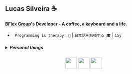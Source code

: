 ## Lucas Silveira ☕
#### [BFlex Group](https://github.com/BFlex-financial)'s Developer - A coffee, a keyboard and a life. 
- ` Programming is therapy! 🙏` | ` 日本語を勉強する 🎓 ` | ` 15y `
<h5>
  <details>
    <summary align="left">Personal things</summary>
    <br>
    <div align="center" align-items="center"> 
      <table>
        <tr>
          <td>
            <center>
              <h2>Most used languages in my public repositories</h2>
              <p>Always remember that this only shows the percentage of language usage, only in my public repositories! Organizations, and private repositories ARE NOT COMPUTED.</p>
              <a href="https://github-readme-stats.vercel.app/api/top-langs/?username=lucasFelixSilveira&layout=pie&theme=dracula&bg_color=000000&border_color=00000000&text_color=ffffff&hide_progress=true&border_radius=0" target="_blank">
                <img height="32px" src="https://img.shields.io/badge/See%20enlarged%20scale-5c0a5c">
              </a>
            </center>
          </td>
          <td>
            <img width="900px" src="https://github-readme-stats.vercel.app/api/top-langs/?username=lucasFelixSilveira&layout=pie&theme=dracula&bg_color=000000&border_color=00000000&text_color=ffffff&hide_progress=true&border_radius=0" alt="Top Langs">
          </td>
        </tr> 
        <tr>
          <td>
            <center>
              <h2>My time coding in each language</h2>
              <p>The time I have spent in each language in total is certainly not exactly this. For example: I migrated from an accountant, and I had to add the hours in the code of my repository, personal-wakatime. And of course, this does not compute my time programming outside of Vscode.</p>
              <a href="https://personal-wakatime.vercel.app/timer?username=lucasFelixSilveira&key=2ebaf108-ed67-4b8a-bf58-e5a2edc09928" target="_blank">
                <img height="32px" src="https://img.shields.io/badge/See%20enlarged%20scale-5c0a5c">
              </a>
            </center>
          </td>
          <td>
            <img width="900px" src="https://personal-wakatime.vercel.app/timer?username=lucasFelixSilveira&key=2ebaf108-ed67-4b8a-bf58-e5a2edc09928" alt="time coding">
          </td>
        </tr> 
        <tr>
          <td>
            <img src="https://github-readme-stats.vercel.app/api/pin?username=lucasFelixSilveira&theme=dracula&bg_color=000000&border_color=00000000&text_color=ffffff&hide_progress=true&border_radius=0&repo=carla">
          </td>
          <td>
            <h2>My own programming language</h2>
            <p>Meet Carla, the new programming language, with the simplicity of C, and the modernity of Rust</p>
            <a href="https://github.com/lucasFelixSilveira/carla" target="_blank">
              <img height="32px" src="https://img.shields.io/badge/Meet%20Carla-1d1d1d">
            </a>
            <br>
            <br>
          </td>
        </tr>
      </table>
    </div>
  </details>
</h5>

<div align="center">
  <div>
    <img src="https://imgur.com/CZ3pw4E.png" width="37" height="37" >
    <img src="https://imgur.com/qhtSaWM.png" width="37" height="37" >
    <img src="https://skillicons.dev/icons?i=perl,c,java,rust,zig,dart" height="37" >
  </div>
</div>
